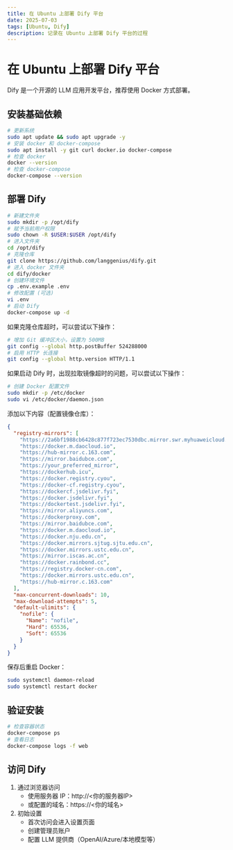 ```yaml
---
title: 在 Ubuntu 上部署 Dify 平台
date: 2025-07-03
tags: [Ubuntu, Dify]
description: 记录在 Ubuntu 上部署 Dify 平台的过程
---
```


# 在 Ubuntu 上部署 Dify 平台

Dify 是一个开源的 LLM 应用开发平台，推荐使用 Docker 方式部署。

## 安装基础依赖

```bash
# 更新系统
sudo apt update && sudo apt upgrade -y
# 安装 docker 和 docker-compose
sudo apt install -y git curl docker.io docker-compose
# 检查 docker
docker --version
# 检查 docker-compose
docker-compose --version
```

## 部署 Dify

```bash
# 新建文件夹
sudo mkdir -p /opt/dify
# 赋予当前用户权限
sudo chown -R $USER:$USER /opt/dify
# 进入文件夹
cd /opt/dify
# 克隆仓库
git clone https://github.com/langgenius/dify.git
# 进入 docker 文件夹
cd dify/docker
# 创建环境文件
cp .env.example .env
# 修改配置 (可选)
vi .env
# 启动 Dify
docker-compose up -d
```

如果克隆仓库超时，可以尝试以下操作：

```bash
# 增加 Git 缓冲区大小，设置为 500MB
git config --global http.postBuffer 524288000 
# 启用 HTTP 长连接
git config --global http.version HTTP/1.1
```

如果启动 Dify 时，出现拉取镜像超时的问题，可以尝试以下操作：

```bash
# 创建 Docker 配置文件
sudo mkdir -p /etc/docker
sudo vi /etc/docker/daemon.json
```
添加以下内容（配置镜像仓库）：
```json
{
  "registry-mirrors": [
    "https://2a6bf1988cb6428c877f723ec7530dbc.mirror.swr.myhuaweicloud.com",
    "https://docker.m.daocloud.io",
    "https://hub-mirror.c.163.com",
    "https://mirror.baidubce.com",
    "https://your_preferred_mirror",
    "https://dockerhub.icu",
    "https://docker.registry.cyou",
    "https://docker-cf.registry.cyou",
    "https://dockercf.jsdelivr.fyi",
    "https://docker.jsdelivr.fyi",
    "https://dockertest.jsdelivr.fyi",
    "https://mirror.aliyuncs.com",
    "https://dockerproxy.com",
    "https://mirror.baidubce.com",
    "https://docker.m.daocloud.io",
    "https://docker.nju.edu.cn",
    "https://docker.mirrors.sjtug.sjtu.edu.cn",
    "https://docker.mirrors.ustc.edu.cn",
    "https://mirror.iscas.ac.cn",
    "https://docker.rainbond.cc",
    "https://registry.docker-cn.com",
    "https://docker.mirrors.ustc.edu.cn",
    "https://hub-mirror.c.163.com"
  ],
  "max-concurrent-downloads": 10,
  "max-download-attempts": 5,
  "default-ulimits": {
    "nofile": {
      "Name": "nofile",
      "Hard": 65536,
      "Soft": 65536
    }
  }
}
```
保存后重启 Docker：
```bash
sudo systemctl daemon-reload
sudo systemctl restart docker
```

## 验证安装

```bash
# 检查容器状态
docker-compose ps
# 查看日志
docker-compose logs -f web
```

## 访问 Dify

1. 通过浏览器访问
    - 使用服务器 IP：http://<你的服务器IP>
    - 或配置的域名：https://<你的域名>
2. 初始设置
    - 首次访问会进入设置页面
    - 创建管理员账户
    - 配置 LLM 提供商（OpenAI/Azure/本地模型等）
